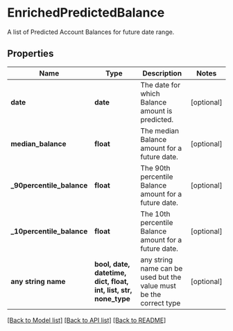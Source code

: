 # EnrichedPredictedBalance

A list of Predicted Account Balances for future date range.

## Properties
Name | Type | Description | Notes
------------ | ------------- | ------------- | -------------
**date** | **date** | The date for which Balance amount is predicted. | [optional] 
**median_balance** | **float** | The median Balance amount for a future date. | [optional] 
**_90percentile_balance** | **float** | The 90th percentile Balance amount for a future date. | [optional] 
**_10percentile_balance** | **float** | The 10th percentile Balance amount for a future date. | [optional] 
**any string name** | **bool, date, datetime, dict, float, int, list, str, none_type** | any string name can be used but the value must be the correct type | [optional]

[[Back to Model list]](../README.md#documentation-for-models) [[Back to API list]](../README.md#documentation-for-api-endpoints) [[Back to README]](../README.md)


